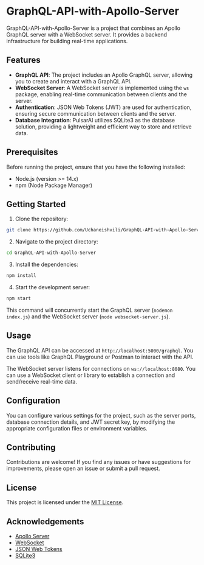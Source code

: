 # GraphQL-API-with-Apollo-Server

GraphQL-API-with-Apollo-Server is a project that combines an Apollo GraphQL server with a WebSocket server. It provides a backend infrastructure for building real-time applications.

## Features

- **GraphQL API**: The project includes an Apollo GraphQL server, allowing you to create and interact with a GraphQL API.
- **WebSocket Server**: A WebSocket server is implemented using the `ws` package, enabling real-time communication between clients and the server.
- **Authentication**: JSON Web Tokens (JWT) are used for authentication, ensuring secure communication between clients and the server.
- **Database Integration**: PulsarAI utilizes SQLite3 as the database solution, providing a lightweight and efficient way to store and retrieve data.

## Prerequisites

Before running the project, ensure that you have the following installed:

- Node.js (version >= 14.x)
- npm (Node Package Manager)

## Getting Started

1. Clone the repository:

```bash
git clone https://github.com/Uchaneishvili/GraphQL-API-with-Apollo-Server.git
```

2. Navigate to the project directory:

```bash
cd GraphQL-API-with-Apollo-Server
```

3. Install the dependencies:

```bash
npm install
```

4. Start the development server:

```bash
npm start
```

This command will concurrently start the GraphQL server (`nodemon index.js`) and the WebSocket server (`node websocket-server.js`).

## Usage

The GraphQL API can be accessed at `http://localhost:5000/graphql`. You can use tools like GraphQL Playground or Postman to interact with the API.

The WebSocket server listens for connections on `ws://localhost:8080`. You can use a WebSocket client or library to establish a connection and send/receive real-time data.

## Configuration

You can configure various settings for the project, such as the server ports, database connection details, and JWT secret key, by modifying the appropriate configuration files or environment variables.

## Contributing

Contributions are welcome! If you find any issues or have suggestions for improvements, please open an issue or submit a pull request.

## License

This project is licensed under the [MIT License](LICENSE).

## Acknowledgements

- [Apollo Server](https://www.apollographql.com/docs/apollo-server/)
- [WebSocket](https://github.com/websockets/ws)
- [JSON Web Tokens](https://jwt.io/)
- [SQLite3](https://github.com/mapbox/node-sqlite3)
